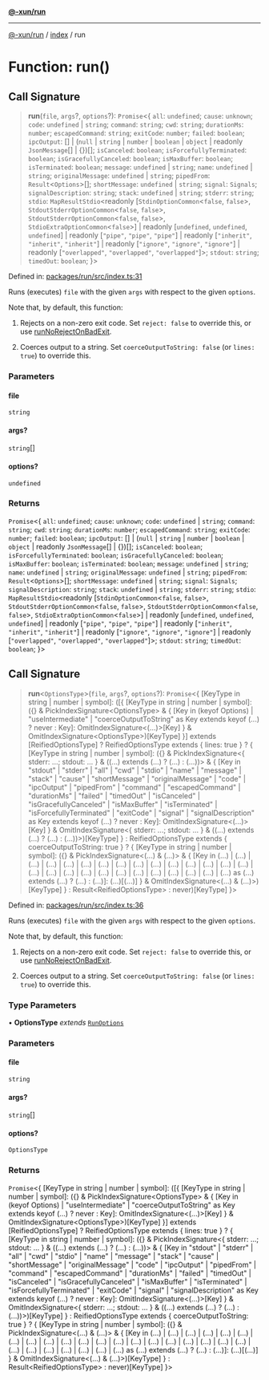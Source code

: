 [**@-xun/run**](../../README.md)

***

[@-xun/run](../../README.md) / [index](../README.md) / run

# Function: run()

## Call Signature

> **run**(`file`, `args`?, `options`?): `Promise`\<\{ `all`: `undefined`; `cause`: `unknown`; `code`: `undefined` \| `string`; `command`: `string`; `cwd`: `string`; `durationMs`: `number`; `escapedCommand`: `string`; `exitCode`: `number`; `failed`: `boolean`; `ipcOutput`: \[\] \| (`null` \| `string` \| `number` \| `boolean` \| `object` \| readonly `JsonMessage`[] \| \{\})[]; `isCanceled`: `boolean`; `isForcefullyTerminated`: `boolean`; `isGracefullyCanceled`: `boolean`; `isMaxBuffer`: `boolean`; `isTerminated`: `boolean`; `message`: `undefined` \| `string`; `name`: `undefined` \| `string`; `originalMessage`: `undefined` \| `string`; `pipedFrom`: `Result`\<`Options`\>[]; `shortMessage`: `undefined` \| `string`; `signal`: `Signals`; `signalDescription`: `string`; `stack`: `undefined` \| `string`; `stderr`: `string`; `stdio`: `MapResultStdio`\<readonly \[`StdinOptionCommon`\<`false`, `false`\>, `StdoutStderrOptionCommon`\<`false`, `false`\>, `StdoutStderrOptionCommon`\<`false`, `false`\>, `StdioExtraOptionCommon`\<`false`\>\] \| readonly \[`undefined`, `undefined`, `undefined`\] \| readonly \[`"pipe"`, `"pipe"`, `"pipe"`\] \| readonly \[`"inherit"`, `"inherit"`, `"inherit"`\] \| readonly \[`"ignore"`, `"ignore"`, `"ignore"`\] \| readonly \[`"overlapped"`, `"overlapped"`, `"overlapped"`\]\>; `stdout`: `string`; `timedOut`: `boolean`; \}\>

Defined in: [packages/run/src/index.ts:31](https://github.com/Xunnamius/exec-utils/blob/06735914ae278783fb4ee6a4cc1a3732191459ee/packages/run/src/index.ts#L31)

Runs (executes) `file` with the given `args` with respect to the given
`options`.

Note that, by default, this function:

1. Rejects on a non-zero exit code. Set `reject: false` to override this, or
   use [runNoRejectOnBadExit](runNoRejectOnBadExit.md).

2. Coerces output to a string. Set `coerceOutputToString: false` (or `lines:
   true`) to override this.

### Parameters

#### file

`string`

#### args?

`string`[]

#### options?

`undefined`

### Returns

`Promise`\<\{ `all`: `undefined`; `cause`: `unknown`; `code`: `undefined` \| `string`; `command`: `string`; `cwd`: `string`; `durationMs`: `number`; `escapedCommand`: `string`; `exitCode`: `number`; `failed`: `boolean`; `ipcOutput`: \[\] \| (`null` \| `string` \| `number` \| `boolean` \| `object` \| readonly `JsonMessage`[] \| \{\})[]; `isCanceled`: `boolean`; `isForcefullyTerminated`: `boolean`; `isGracefullyCanceled`: `boolean`; `isMaxBuffer`: `boolean`; `isTerminated`: `boolean`; `message`: `undefined` \| `string`; `name`: `undefined` \| `string`; `originalMessage`: `undefined` \| `string`; `pipedFrom`: `Result`\<`Options`\>[]; `shortMessage`: `undefined` \| `string`; `signal`: `Signals`; `signalDescription`: `string`; `stack`: `undefined` \| `string`; `stderr`: `string`; `stdio`: `MapResultStdio`\<readonly \[`StdinOptionCommon`\<`false`, `false`\>, `StdoutStderrOptionCommon`\<`false`, `false`\>, `StdoutStderrOptionCommon`\<`false`, `false`\>, `StdioExtraOptionCommon`\<`false`\>\] \| readonly \[`undefined`, `undefined`, `undefined`\] \| readonly \[`"pipe"`, `"pipe"`, `"pipe"`\] \| readonly \[`"inherit"`, `"inherit"`, `"inherit"`\] \| readonly \[`"ignore"`, `"ignore"`, `"ignore"`\] \| readonly \[`"overlapped"`, `"overlapped"`, `"overlapped"`\]\>; `stdout`: `string`; `timedOut`: `boolean`; \}\>

## Call Signature

> **run**\<`OptionsType`\>(`file`, `args`?, `options`?): `Promise`\<\{ \[KeyType in string \| number \| symbol\]: (\[\{ \[KeyType in string \| number \| symbol\]: (\{\} & PickIndexSignature\<OptionsType\> & \{ \[Key in (keyof Options) \| "useIntermediate" \| "coerceOutputToString" as Key extends keyof (...) ? never : Key\]: OmitIndexSignature\<(...)\>\[Key\] \} & OmitIndexSignature\<OptionsType\>)\[KeyType\] \}\] extends \[ReifiedOptionsType\] ? ReifiedOptionsType extends \{ lines: true \} ? \{ \[KeyType in string \| number \| symbol\]: (\{\} & PickIndexSignature\<\{ stderr: ...; stdout: ... \} & ((...) extends (...) ? (...) : (...))\> & \{ \[Key in "stdout" \| "stderr" \| "all" \| "cwd" \| "stdio" \| "name" \| "message" \| "stack" \| "cause" \| "shortMessage" \| "originalMessage" \| "code" \| "ipcOutput" \| "pipedFrom" \| "command" \| "escapedCommand" \| "durationMs" \| "failed" \| "timedOut" \| "isCanceled" \| "isGracefullyCanceled" \| "isMaxBuffer" \| "isTerminated" \| "isForcefullyTerminated" \| "exitCode" \| "signal" \| "signalDescription" as Key extends keyof (...) ? never : Key\]: OmitIndexSignature\<(...)\>\[Key\] \} & OmitIndexSignature\<\{ stderr: ...; stdout: ... \} & ((...) extends (...) ? (...) : (...))\>)\[KeyType\] \} : ReifiedOptionsType extends \{ coerceOutputToString: true \} ? \{ \[KeyType in string \| number \| symbol\]: (\{\} & PickIndexSignature\<(...) & (...)\> & \{ \[Key in (...) \| (...) \| (...) \| (...) \| (...) \| (...) \| (...) \| (...) \| (...) \| (...) \| (...) \| (...) \| (...) \| (...) \| (...) \| (...) \| (...) \| (...) \| (...) \| (...) \| (...) \| (...) \| (...) \| (...) \| (...) \| (...) \| (...) as (...) extends (...) ? (...) : (...)\]: (...)\[(...)\] \} & OmitIndexSignature\<(...) & (...)\>)\[KeyType\] \} : Result\<ReifiedOptionsType\> : never)\[KeyType\] \}\>

Defined in: [packages/run/src/index.ts:36](https://github.com/Xunnamius/exec-utils/blob/06735914ae278783fb4ee6a4cc1a3732191459ee/packages/run/src/index.ts#L36)

Runs (executes) `file` with the given `args` with respect to the given
`options`.

Note that, by default, this function:

1. Rejects on a non-zero exit code. Set `reject: false` to override this, or
   use [runNoRejectOnBadExit](runNoRejectOnBadExit.md).

2. Coerces output to a string. Set `coerceOutputToString: false` (or `lines:
   true`) to override this.

### Type Parameters

• **OptionsType** *extends* [`RunOptions`](../../types/type-aliases/RunOptions.md)

### Parameters

#### file

`string`

#### args?

`string`[]

#### options?

`OptionsType`

### Returns

`Promise`\<\{ \[KeyType in string \| number \| symbol\]: (\[\{ \[KeyType in string \| number \| symbol\]: (\{\} & PickIndexSignature\<OptionsType\> & \{ \[Key in (keyof Options) \| "useIntermediate" \| "coerceOutputToString" as Key extends keyof (...) ? never : Key\]: OmitIndexSignature\<(...)\>\[Key\] \} & OmitIndexSignature\<OptionsType\>)\[KeyType\] \}\] extends \[ReifiedOptionsType\] ? ReifiedOptionsType extends \{ lines: true \} ? \{ \[KeyType in string \| number \| symbol\]: (\{\} & PickIndexSignature\<\{ stderr: ...; stdout: ... \} & ((...) extends (...) ? (...) : (...))\> & \{ \[Key in "stdout" \| "stderr" \| "all" \| "cwd" \| "stdio" \| "name" \| "message" \| "stack" \| "cause" \| "shortMessage" \| "originalMessage" \| "code" \| "ipcOutput" \| "pipedFrom" \| "command" \| "escapedCommand" \| "durationMs" \| "failed" \| "timedOut" \| "isCanceled" \| "isGracefullyCanceled" \| "isMaxBuffer" \| "isTerminated" \| "isForcefullyTerminated" \| "exitCode" \| "signal" \| "signalDescription" as Key extends keyof (...) ? never : Key\]: OmitIndexSignature\<(...)\>\[Key\] \} & OmitIndexSignature\<\{ stderr: ...; stdout: ... \} & ((...) extends (...) ? (...) : (...))\>)\[KeyType\] \} : ReifiedOptionsType extends \{ coerceOutputToString: true \} ? \{ \[KeyType in string \| number \| symbol\]: (\{\} & PickIndexSignature\<(...) & (...)\> & \{ \[Key in (...) \| (...) \| (...) \| (...) \| (...) \| (...) \| (...) \| (...) \| (...) \| (...) \| (...) \| (...) \| (...) \| (...) \| (...) \| (...) \| (...) \| (...) \| (...) \| (...) \| (...) \| (...) \| (...) \| (...) \| (...) \| (...) \| (...) as (...) extends (...) ? (...) : (...)\]: (...)\[(...)\] \} & OmitIndexSignature\<(...) & (...)\>)\[KeyType\] \} : Result\<ReifiedOptionsType\> : never)\[KeyType\] \}\>
